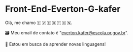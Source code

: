 # Front-End-Everton-G-kafer
   Olá, me chamo 🇪 🇻 🇪 🇷 🇹 🇴 🇳.

🗃️ Meu email de contato é "everton.kafer@escola.pr.gov.br".

📘 Estou em busca de aprender novas linguagens!
